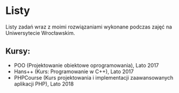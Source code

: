 # Listy

Listy zadań wraz z moimi rozwiązaniami wykonane podczas zajęć na Uniwersytecie Wrocławskim.

## Kursy:

- POO (Projektowanie obiektowe oprogramowania), Lato 2017
- Hans++ (Kurs: Programowanie w C++), Lato 2017
- PHPCourse (Kurs projektowania i implementacji zaawansowanych aplikacji PHP), Lato 2018
